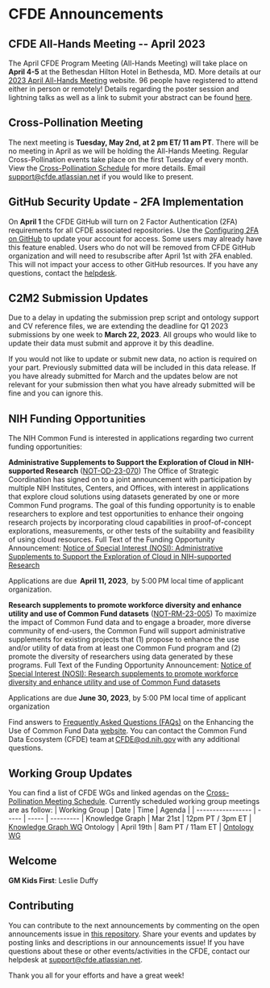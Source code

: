 # CFDE Announcements

## CFDE All-Hands Meeting -- April 2023
The April CFDE Program Meeting (All-Hands Meeting) will take place on **April 4-5** at the Bethesdan Hilton Hotel in Bethesda, MD. More details at our [2023 April All-Hands Meeting](https://nih-cfde.github.io/2023-april-all-hands-meeting/) website. 96 people have registered to attend either in person or remotely! Details regarding the poster session and lightning talks as well as a link to submit your abstract can be found [here](https://nih-cfde.github.io/2023-april-all-hands-meeting/ABSTRACTS/).

## Cross-Pollination Meeting
The next meeting is **Tuesday, May 2nd, at 2 pm ET/ 11 am PT**.  There will be no meeting in April as we will be holding the All-Hands Meeting. Regular Cross-Pollination events take place on the first Tuesday of every month. View the [Cross-Pollination Schedule](https://docs.google.com/spreadsheets/d/1hQAeOLkivUZZnwZ_KxfGw3neezMaWbrPk9nnFiKfQGA/edit?usp=sharing) for more details. Email [support@cfde.atlassian.net](mailto:support@cfde.atlassian.net) if you would like to present.

## GitHub Security Update - 2FA Implementation
On **April 1** the CFDE GitHub will turn on 2 Factor Authentication (2FA) requirements for all CFDE associated repositories. Use the [Configuring 2FA on GitHub](https://docs.github.com/en/authentication/securing-your-account-with-two-factor-authentication-2fa/configuring-two-factor-authentication) to update your account for access. Some users may already have this feature enabled. Users who do not will be removed from CFDE GitHub organization and will need to resubscribe after April 1st with 2FA enabled. This will not impact your access to other GitHub resources. If you have any questions, contact the [helpdesk](mailto:support@cfde.atlassian.net).

## C2M2 Submission Updates
Due to a delay in updating the submission prep script and ontology support and CV reference files, we are extending the deadline for Q1 2023 submissions by one week to **March 22, 2023**. All groups who would like to update their data must submit and approve it by this deadline.

If you would not like to update or submit new data, no action is required on your part. Previously submitted data will be included in this data release. If you have already submitted for March and the updates below are not relevant for your submission then what you have already submitted will be fine and you can ignore this. 

## NIH Funding Opportunities
The NIH Common Fund is interested in applications regarding two current funding opportunities:

**Administrative Supplements to Support the Exploration of Cloud in NIH-supported Research** ([NOT-OD-23-070](https://grants.nih.gov/grants/guide/notice-files/NOT-OD-23-070.html)) The Office of Strategic Coordination has signed on to a joint announcement with participation by multiple NIH Institutes, Centers, and Offices, with interest in applications that explore cloud solutions using datasets generated by one or more Common Fund programs. The goal of this funding opportunity is to enable researchers to explore and test opportunities to enhance their ongoing research projects by incorporating cloud capabilities in proof-of-concept explorations, measurements, or other tests of the suitability and feasibility of using cloud resources. Full Text of the Funding Opportunity Announcement: [Notice of Special Interest (NOSI): Administrative Supplements to Support the Exploration of Cloud in NIH-supported Research](https://grants.nih.gov/grants/guide/notice-files/NOT-OD-23-070.html) 

Applications are due  **April 11, 2023**,  by 5:00 PM local time of applicant organization. 

**Research supplements to promote workforce diversity and enhance utility and use of Common Fund datasets** ([NOT-RM-23-005](https://grants.nih.gov/grants/guide/notice-files/NOT-RM-23-005.html)) To maximize the impact of Common Fund data and to engage a broader, more diverse community of end-users, the Common Fund will support administrative supplements for existing projects that (1) propose to enhance the use and/or utility of data from at least one Common Fund program and (2) promote the diversity of researchers using data generated by these programs. Full Text of the Funding Opportunity Announcement: [Notice of Special Interest (NOSI): Research supplements to promote workforce diversity and enhance utility and use of Common Fund datasets](https://grants.nih.gov/grants/guide/notice-files/NOT-RM-23-005.html)

Applications are due **June 30, 2023**, by 5:00 PM local time of applicant organization

Find answers to [Frequently Asked Questions (FAQs)](https://commonfund.nih.gov/dataecosystem/faqs) on the Enhancing the Use of Common Fund Data [website](https://commonfund.nih.gov/dataecosystem). You can contact the Common Fund Data Ecosystem (CFDE) team at [CFDE@od.nih.gov](mailto:CFDE@od.nih.gov) with any additional questions.

## Working Group Updates
You can find a list of CFDE WGs and linked agendas on the [Cross-Pollination Meeting Schedule](https://docs.google.com/spreadsheets/d/1hQAeOLkivUZZnwZ_KxfGw3neezMaWbrPk9nnFiKfQGA/edit?usp=sharing). Currently scheduled working group meetings are as follow: 
| Working Group | Date | Time | Agenda |
| ----------------- | ----- | ----- | --------- | 
Knowledge Graph | Mar 21st | 12pm PT / 3pm ET | [Knowledge Graph WG](https://docs.google.com/document/d/1WvpkLxWPW0XxZsam6jEJeEUQr2sQ0EWC/edit?usp=sharing&ouid=111367545760360703840&rtpof=true&sd=true)
Ontology | April 19th  | 8am PT / 11am ET | [Ontology WG](https://docs.google.com/document/d/1VoHHBeWfol6XNJa3kzOnOFuTaIrcLYbqKYQcOnj1oh4/edit?usp=sharing)

## Welcome
**GM Kids First**: Leslie Duffy

## Contributing

You can contribute to the next announcements by commenting on the open announcements issue in [this repository](https://github.com/nih-cfde/announcements/issues). Share your events and updates by posting links and descriptions in our announcements issue! If you have questions about these or other events/activities in the CFDE, contact our helpdesk at [support@cfde.atlassian.net](mailto:support@cfde.atlassian.net).

Thank you all for your efforts and have a great week!

